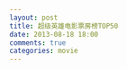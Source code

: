 ```yaml
---
layout: post
title: 超级英雄电影票房榜TOP50
date: 2013-08-18 18:00
comments: true
categories: movie
---
```


<script src="/js/50_super_hero.js" type="text/javascript"></script>


<div ng-app="app">
  <div class="container">
    <div ng-controller="mainCtrl">
      <div class='m' ng-repeat="m in movies">
        <h3 ng-bind-template='{{ m.Title }}'></h3>
        <div ng-bind-html-unsafe='m.Content'></div>
      </div>
    </div>
  </div>
</div>